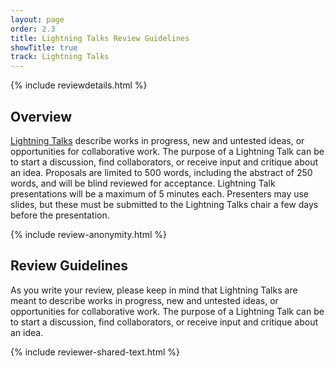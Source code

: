 ```yaml
---
layout: page
order: 2.3
title: Lightning Talks Review Guidelines
showTitle: true
track: Lightning Talks
---
```


{% include reviewdetails.html %}

## Overview

[Lightning Talks](/authors/lightningtalks) describe works in progress, new and untested ideas, or opportunities for collaborative work. The purpose of a Lightning Talk can be to start a discussion, find collaborators, or receive input and critique about an idea. Proposals are limited to 500 words, including the abstract of 250 words, and will be blind reviewed for acceptance. Lightning Talk presentations will be a maximum of 5 minutes each. Presenters may use slides, but these must be submitted to the Lightning Talks chair a few days before the presentation.

{% include review-anonymity.html %}

## Review Guidelines

As you write your review, please keep in mind  that Lightning Talks are meant to describe works in progress, new and untested ideas, or opportunities for collaborative work. The purpose of a Lightning Talk can be to start a discussion, find collaborators, or receive input and critique about an idea.


{% include reviewer-shared-text.html %}
